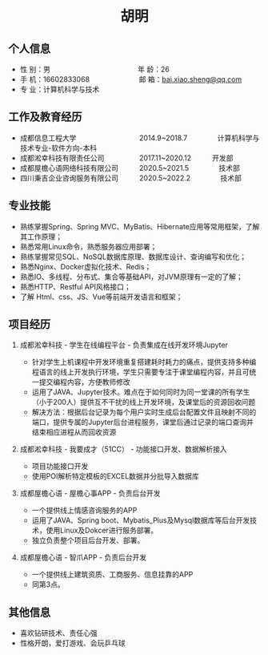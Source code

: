  <center>
     <h1>胡明</h1>
 </center>

## 个人信息 

* 性 别：男&emsp;&emsp;&emsp;&emsp;&emsp;&emsp;&emsp;&emsp;&emsp;&emsp;&emsp;&emsp;&ensp;年 龄：26  
* 手 机：16602833068 &emsp;&emsp;&emsp;&emsp;&emsp;&emsp;&ensp;  邮 箱：bai.xiao.sheng@qq.com  
* 专 业：计算机科学与技术 &emsp;&emsp;&emsp;&emsp;&emsp; 

## 工作及教育经历

* 成都信息工程大学&emsp;&emsp;&emsp;&emsp;&emsp;&emsp;&emsp;&emsp;&emsp;2014.9~2018.7&emsp;&emsp;&emsp;&emsp; 计算机科学与技术专业-软件方向-本科  
* 成都淞幸科技有限责任公司&emsp;&emsp;&emsp;&emsp;&emsp;2017.11~2020.12&emsp;&emsp;&emsp;开发部
* 成都屋檐心语网络科技有限公司&emsp;&emsp;&emsp;2020.5~2021.5 &emsp;&emsp;&emsp;&emsp;技术部
* 四川秉吉企业咨询服务有限公司&emsp;&emsp;&emsp;2020.5~2022.2 &emsp;&emsp;&emsp;&emsp;技术部        

## 专业技能

* 熟练掌握Spring、Spring MVC、MyBatis、Hibernate应用等常用框架，了解其工作原理；
* 熟悉常用Linux命令，熟悉服务器应用部署；
* 熟练掌握常见SQL、NoSQL数据库原理、数据库设计、查询编写和优化；
* 熟悉Nginx、Docker虚拟化技术、Redis；
* 熟悉IO、多线程、分布式、集合等基础API，对JVM原理有一定的了解；
* 熟悉HTTP、Restful API风格接口；
* 了解 Html、css、JS、Vue等前端开发语言和框架；

## 项目经历

1. 成都淞幸科技 - 学生在线编程平台 - 负责集成在线开发环境Jupyter 
    * 针对学生上机课程中开发环境重复搭建耗时耗力的痛点，提供支持多种编程语言的线上开发执行环境，学生只需要专注于课堂编程内容，并且可统一提交编程内容，方便教师修改 
    * 运用了JAVA、Jupyter技术。难点在于如何同时为同一堂课的所有学生（小于200人）提供互不干扰的线上开发环境，及课堂后的资源回收问题
    * 解决方法：根据后台记录为每个用户实时生成后台配置文件且映射不同的端口，提供专属的Jupyter后台进程服务，课堂后通过记录的端口查询并结束相应进程从而回收资源

2. 成都淞幸科技 - 我要成才（51CC） - 功能接口开发、数据解析接入
    * 项目功能接口开发
    * 使用POI解析特定模板的EXCEL数据并分批导入数据库

3. 成都屋檐心语 - 屋檐心事APP - 负责后台开发
    * 一个提供线上情感咨询服务的APP
    * 运用了JAVA、Spring boot、Mybatis_Plus及Mysql数据库等后台开发技术，使用Linux及Dokcer进行服务部署。
    * 独立负责整个项目后台开发、部署。
    
4. 成都屋檐心语 - 智爪APP - 负责后台开发
    * 一个提供线上建筑资质、工商服务、信息挂靠的APP
    * 同第3点。

## 其他信息 
* 喜欢钻研技术、责任心强 
* 性格开朗，爱打游戏、会玩乒乓球 
